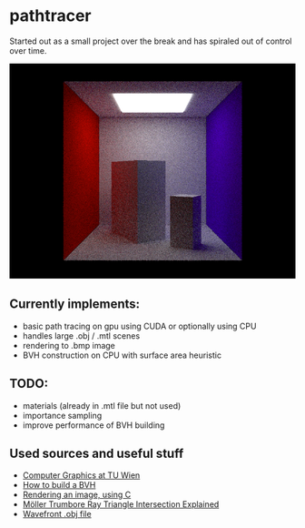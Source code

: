 # pathtracer

Started out as a small project over the break and has spiraled out of control over time. 

![Latest render](/render.bmp)

## Currently implements:
* basic path tracing on gpu using CUDA or optionally using CPU
* handles large .obj / .mtl scenes
* rendering to .bmp image
* BVH construction on CPU with surface area heuristic

## TODO:
* materials (already in .mtl file but not used)
* importance sampling
* improve performance of BVH building

## Used sources and useful stuff

* [Computer Graphics at TU Wien](https://www.youtube.com/@cgtuwien)
* [How to build a BVH](https://jacco.ompf2.com/2022/04/13/how-to-build-a-bvh-part-1-basics/)
* [Rendering an image, using C](https://stackoverflow.com/questions/27613601/rendering-an-image-using-c)
* [Möller Trumbore Ray Triangle Intersection Explained](https://www.youtube.com/watch?v=fK1RPmF_zjQ)
* [Wavefront .obj file](https://en.wikipedia.org/wiki/Wavefront_.obj_file)